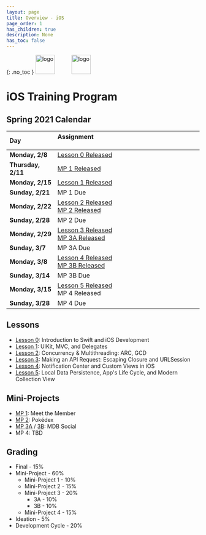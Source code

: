 ```yaml
---
layout: page
title: Overview - iOS 
page_order: 1
has_children: true
description: None
has_toc: false
---
```

{: .no_toc }
<img src="https://upload.wikimedia.org/wikipedia/commons/thumb/f/fa/Apple_logo_black.svg/800px-Apple_logo_black.svg.png" 
    alt="logo" 
    style="height:50px; margin-right:40px;"/>
<img src="https://mdb.dev/wp-content/uploads/2019/07/mdb_nooutline.png"
    alt="logo" 
    style="height:50px; !important;"/>


# iOS Training Program

## Spring 2021 Calendar

| Day            | Assignment &nbsp; &nbsp; &nbsp; &nbsp; &nbsp; &nbsp; &nbsp; &nbsp; &nbsp; &nbsp; &nbsp; &nbsp; &nbsp;&nbsp; &nbsp; &nbsp; &nbsp; &nbsp; &nbsp; &nbsp; &nbsp; &nbsp;&nbsp; &nbsp; &nbsp; &nbsp; &nbsp; &nbsp; &nbsp; &nbsp; &nbsp;&nbsp; &nbsp; &nbsp; &nbsp; &nbsp;&nbsp; &nbsp; &nbsp; &nbsp; &nbsp; &nbsp; &nbsp; &nbsp; &nbsp; |
| :---- | :----------------- |
| **Monday, 2/8** | [Lesson 0 Released](/ios/lessons/0/) |
| **Thursday, 2/11** | [MP 1 Released](/ios/projects/0/) |
| **Monday, 2/15** | [Lesson 1 Released](/ios/lessons/1/) |
| **Sunday, 2/21** | MP 1 Due |
| **Monday, 2/22** | [Lesson 2 Released](/ios/lessons/2/) <br /> [MP 2 Released](/ios/projects/1/) |
| **Sunday, 2/28** | MP 2 Due |
| **Monday, 2/29** | [Lesson 3 Released](/ios/lessons/3/)<br /> [MP 3A Released](/ios/projects/2/) |
| **Sunday, 3/7** | MP 3A Due |
| **Monday, 3/8** | [Lesson 4 Released](/ios/lessons/4/) <br /> [MP 3B Released](/ios/projects/3/) |
| **Sunday, 3/14** | MP 3B Due |
| **Monday, 3/15** | [Lesson 5 Released](/ios/lessons/5/)<br /> MP 4 Released |
| **Sunday, 3/28** | MP 4 Due |

## Lessons

- [Lesson 0](/ios/lessons/0/): Introduction to Swift and iOS Development
- [Lesson 1](/ios/lessons/1/): UIKit, MVC, and Delegates
- [Lesson 2](/ios/lessons/2/): Concurrency & Multithreading: ARC, GCD
- [Lesson 3](/ios/lessons/3/): Making an API Request: Escaping Closure and URLSession
- [Lesson 4](/ios/lessons/4/): Notification Center and Custom Views in iOS
- [Lesson 5](/ios/lessons/5/): Local Data Persistence, App's Life Cycle, and Modern Collection View

## Mini-Projects

- [MP 1](/ios/projects/0/): Meet the Member
- [MP 2](/ios/projects/1/): Pokédex
- [MP 3A](/ios/projects/2/) / [3B](/ios/projects/3/): MDB Social
- MP 4: TBD

## Grading

- Final - 15%
- Mini-Project - 60%
    - Mini-Project 1 - 10%
    - Mini-Project 2 - 15%
    - Mini-Project 3 - 20%
        - 3A - 10%
        - 3B - 10%
    - Mini-Project 4 - 15%
- Ideation - 5%
- Development Cycle - 20%